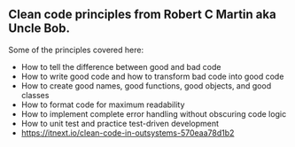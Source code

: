 ## Clean code principles from Robert C Martin aka Uncle Bob.
Some of the principles covered here:
* How to tell the difference between good and bad code
* How to write good code and how to transform bad code into good code
* How to create good names, good functions, good objects, and good classes
* How to format code for maximum readability
* How to implement complete error handling without obscuring code logic
* How to unit test and practice test-driven development
* https://itnext.io/clean-code-in-outsystems-570eaa78d1b2
